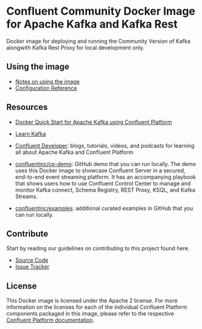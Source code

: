 # Confluent Community Docker Image for Apache Kafka and Kafka Rest

Docker image for deploying and running the Community Version of Kafka alongwith Kafka Rest Proxy for local development only.

## Using the image

* [Notes on using the image](https://docs.confluent.io/platform/current/installation/docker/installation.html) 
* [Configuration Reference](https://docs.confluent.io/platform/current/installation/docker/config-reference.html#confluent-ak-configuration)

## Resources

* [Docker Quick Start for Apache Kafka using Confluent Platform](https://docs.confluent.io/platform/current/quickstart/ce-docker-quickstart.html#ce-docker-quickstart)

* [Learn Kafka](https://developer.confluent.io/learn-kafka)

* [Confluent Developer](https://developer.confluent.io): blogs, tutorials, videos, and podcasts for learning all about Apache Kafka and Confluent Platform

* [confluentinc/cp-demo](https://github.com/confluentinc/cp-demo): GitHub demo that you can run locally. The demo uses this Docker image to showcase Confluent Server in a secured, end-to-end event streaming platform. It has an accompanying playbook that shows users how to use Confluent Control Center to manage and monitor Kafka connect, Schema Registry, REST Proxy, KSQL, and Kafka Streams.

* [confluentinc/examples](https://github.com/confluentinc/examples): additional curated examples in GitHub that you can run locally.

## Contribute

Start by reading our guidelines on contributing to this project found here.

* [Source Code](https://github.com/confluentinc/kafka-images)
* [Issue Tracker](https://github.com/confluentinc/kafka-images/issues)

## License

This Docker image is licensed under the Apache 2 license. For more information on the licenses for each of the individual Confluent Platform components packaged in this image, please refer to the respective [Confluent Platform documentation](https://docs.confluent.io/platform/current/installation/docker/image-reference.html).
